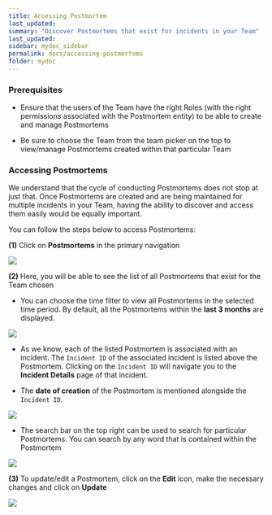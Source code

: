 ```yaml
---
title: Accessing Postmortem
last_updated:
summary: "Discover Postmortems that exist for incidents in your Team"
last_updated:
sidebar: mydoc_sidebar
permalink: docs/accessing-postmortems
folder: mydoc
---
```


### Prerequisites

- Ensure that the users of the Team have the right Roles (with the right permissions associated with the Postmortem entity) to be able to create and manage Postmortems

- Be sure to choose the Team from the team picker on the top to view/manage Postmortems created within that particular Team

### Accessing Postmortems

We understand that the cycle of conducting Postmortems does not stop at just that. Once Postmortems are created and are being maintained for multiple incidents in your Team, having the ability to discover and access them easily would be equally important.

You can follow the steps below to access Postmortems:

**(1)** Click on **Postmortems** in the primary navigation

![](images/postmortem_new_5.png)

**(2)** Here, you will be able to see the list of all Postmortems that exist for the Team chosen

- You can choose the time filter to view all Postmortems in the selected time period. By default, all the Postmortems within the **last 3 months** are displayed.

![](images/postmortem_new_6.png)

- As we know, each of the listed Postmortem is associated with an incident. The `Incident ID` of the associated incident is listed above the Postmortem. Clicking on the `Incident ID` will navigate you to the **Incident Details** page of that incident.

- The **date of creation** of the Postmortem is mentioned alongside the `Incident ID`.

![](images/postmortem_new_7.png)

- The search bar on the top right can be used to search for particular Postmortems. You can search by any word that is contained within the Postmortem

![](images/postmortem_new_8.png)

**(3)** To update/edit a Postmortem, click on the **Edit** icon, make the necessary changes and click on **Update**

![](images/postmortem_new_4.png)